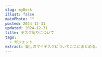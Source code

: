 ```yaml
---
slug: myDesk
illust: false
mainPhoto: ""
posted: 2024-12-31
updated: 2024-12-31
title: デスク周りについて
tags:
  - ガジェット
extract: 愛しのマイデスクについてここにまとめる。
---
```

